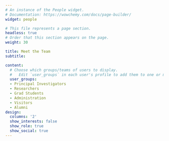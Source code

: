 ```yaml
---
# An instance of the People widget.
# Documentation: https://wowchemy.com/docs/page-builder/
widget: people

# This file represents a page section.
headless: true
# Order that this section appears on the page.
weight: 30

title: Meet the Team
subtitle:

content:
  # Choose which groups/teams of users to display.
  #   Edit `user_groups` in each user's profile to add them to one or more of these groups.
  user_groups:
  - Principal Investigators
  - Researchers
  - Grad Students
  - Administration
  - Visitors
  - Alumni
design:
  columns: '2'
  show_interests: false
  show_role: true
  show_social: true
---
```

